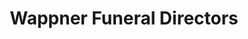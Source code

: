 ---
title: "Wappner Funeral Directors"
url: /ontario/wappner-funeral-directors/
shop: funeral directors
---
